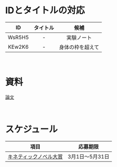 # IDとタイトルの対応

|ID|タイトル|候補|
|:-:|:-:|:-:|
|WsR5H5|-| 実験ノート |
|KEw2K6|-|   身体の枠を超えて   |

<br>

# 資料

[論文](https://drive.google.com/drive/folders/1hYEqU2RyArl2LUT2mZ7aKgtLu_QfZifW?usp=sharing)

<br>

# スケジュール
|項目|応募期限|
|:-:|:-:|
|[キネティックノベル大賞](http://kineticnovel.jp/gp/novel_scenario.html)|3月1日～5月31日|